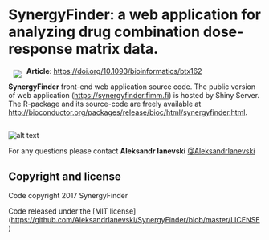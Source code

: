 # SynergyFinder: a web application for analyzing drug combination dose-response matrix data. 

<a href="https://d3js.org"><img src="https://cdn.rawgit.com/AleksandrIanevski/SynergyFinder/975ced15/logo.png" align="left" hspace="10" vspace="6"></a>

**Article**: https://doi.org/10.1093/bioinformatics/btx162


**SynergyFinder** front-end web application source code. The public version of web application (https://synergyfinder.fimm.fi) is hosted by Shiny Server. The R-package and its source-code are freely available at http://bioconductor.org/packages/release/bioc/html/synergyfinder.html.


##


![alt text](https://cdn.rawgit.com/AleksandrIanevski/SynergyFinder/3a2b9547/Picture1.png)


For any questions please contact **Aleksandr Ianevski** [@AleksandrIanevski](aleksandr.ianevski@helsinki.fi)

## Copyright and license

Code copyright 2017 SynergyFinder

Code released under the [MIT license] (https://github.com/AleksandrIanevski/SynergyFinder/blob/master/LICENSE)
